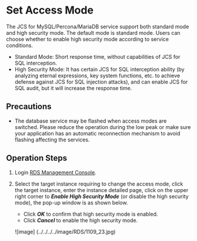# Set Access Mode
The JCS for MySQL/Percona/MariaDB service support both standard mode and high security mode. The default mode is standard mode. Users can choose whether to enable high security mode according to service conditions.

* Standard Mode: Short response time, without capabilities of JCS for SQL interception.
* High Security Mode: It has certain JCS for SQL interception ability (by analyzing eternal expressions, key system functions, etc. to achieve defense against JCS for SQL injection attacks), and can enable JCS for SQL audit, but it will increase the response time.

## Precautions
* The database service may be flashed when access modes are switched. Please reduce the operation during the low peak or make sure your application has an automatic reconnection mechanism to avoid flashing affecting the services.

## Operation Steps
1. Login [RDS Management Console](https://rds-console.jdcloud.com/database).
2. Select the target instance requiring to change the access mode, click the target instance, enter the instance detailed page, click on the upper right corner to ***Enable High Security Mode*** (or disable the high security mode), the pop-up window is as shown below.
    * Click ***OK*** to confirm that high security mode is enabled.
    * Click ***Cancel*** to enable the high security mode.

    ![image] (../../../../image/RDS/1109_23.jpg)
